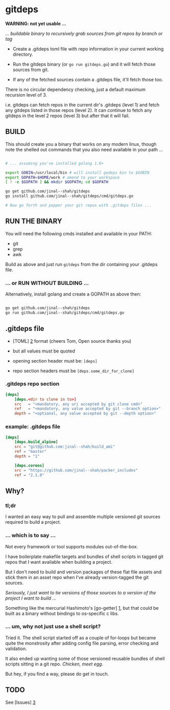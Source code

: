 # gitdeps

[1]: https://github.com/hashicorp/go-getter "Hashicorp go-getter on github"
[2]: https://github.com/toml-lang/toml "toml on github"
[3]: https://github.com/jinal--shah/go-get-gitdeps/issues "go-get-gitdeps issues"

**WARNING: not yet usable ...**

_... buildable binary to recursively grab sources from git repos by branch or tag_

* Create a .gitdeps toml file with repo information in your current working directory.

* Run the gitdeps binary (or `go run gitdeps.go`) and it will fetch those sources from git.

* If any of the fetched sources contain a .gitdeps file, it'll fetch those too.

There is no circular dependency checking, just a default maximum recursion level of 3.

i.e. gitdeps can fetch repos in the current dir's .gitdeps (level 1) and fetch any gitdeps
listed in those repos (level 2). It can continue to fetch any gitdeps in the level 2 repos
(level 3) but after that it will fail.

## BUILD

This should create you a binary that works on any modern linux, 
though note the shelled out commands that you also need
available in your path ...

```bash

# ... assuming you've installed golang 1.6+

export GOBIN=/usr/local/bin # will install godeps bin to $GOBIN
export GOPATH=$HOME/work # amend to your workspace
[ ! -e $GOPATH ] && mkdir $GOPATH; cd $GOPATH

go get github.com/jinal--shah/gitdeps
go install github.com/jinal--shah/gitdeps/cmd/gitdeps.go

# Now go forth and pepper your git repos with .gitdeps files ...

```

## RUN THE BINARY

You will need the following cmds installed and available in your PATH:

* git
* grep
* awk

Build as above and just run `gitdeps` from the dir containing your
.gitdeps file. 

### ... or RUN WITHOUT BUILDING ...
Alternatively, install golang and create a GOPATH as above then:

```bash

go get github.com/jinal--shah/gitdeps
go run github.com/jinal--shah/gitdeps/cmd/gitdeps.go

```

## .gitdeps file

* [TOML] [2] format (cheers Tom, Open source thanks you)

* but all values must be quoted 

* opening section header must be: `[deps]`

* repo section headers must be `[deps.some_dir_for_clone]`

### .gitdeps repo section

```toml
[deps]
    [deps.<dir to clone in to>]
    src   = "<mandatory, any uri accepted by git clone cmd>"
    ref   = "<mandatory, any value accepted by git --branch option>"
    depth = "<optional, any value accepted by git --depth option>"
```

### example: .gitdeps file

```toml
[deps]
    [deps.build_alpine]
    src = "git@github.com:jinal--shah/build_ami"
    ref = "master"
    depth = "1"

    [deps.coreos]
    src = "https://github.com/jinal--shah/packer_includes"
    ref = "2.1.0"
```

## Why?

### tl;dr

I wanted an easy way to pull and assemble multiple versioned git sources required to
build a project.

### ... which is to say ...

Not every framework or tool supports modules out-of-the-box.

I have boilerplate makefile targets and bundles of shell scripts in tagged
git repos that I want available when building a project.

But I don't need to build and version packages of these flat file assets and stick
them in an asset repo when I've already version-tagged the git sources.

_Seriously, I just want to tie versions of those sources to a version of the project_
_I want to build ..._

Something like the mercurial Hashimoto's [go-getter] [1], but 
that could be built as a binary without bindings to os-specific c libs.

### ... um, why not just use a shell script?

Tried it. The shell script started off as a couple of for-loops but became quite
the monstrosity after adding config file parsing, error checking and validation.

It also ended up wanting some of those versioned reusable bundles of shell scripts sitting in
a git repo. _Chicken, meet egg._

But hey, if you find a way, please do get in touch.

## TODO

See [Issues] [3]

